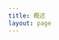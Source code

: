 ```yaml
---
title: 概述
layout: page
---
```

<script lang="ts" setup>
import { useRouter } from 'vitepress'
import { onMounted } from 'vue'

let { go } = useRouter()

onMounted(() => {
    go('/zh/guide/overview')
})
</script>